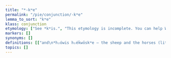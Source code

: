 ```yaml
---
title: "*-kʷe"
permalink: "/pie/conjunction/-kʷe"
lemma_to_sort: "kʷe"
klass: conjunction
etymology: ["See *kʷis.", "This etymology is incomplete. You can help Wiktionary by elaborating on the origins of this term."]
markers: []
synonyms: []
definitions: [["and\n*h₂ówis h₁éḱwōskʷe ― the sheep and the horses (literally, “[the] sheep [the] horses-and”)\nAntonym: *-wē (“or”)", "Forms distributives from interrogatives."]]
topics: []
---
```

